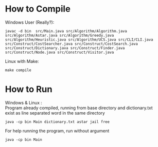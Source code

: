 
# How to Compile

Windows User (Really?):  
```
javac -d bin  src/Main.java src/Algorithm/Algorithm.java src/Algorithm/Astar.java src/Algorithm/Greedy.java src/Algorithm/Heuristic.java src/Algorithm/UCS.java src/CLI/CLI.java   src/Construct/CostSearcher.java src/Construct/CostSearch.java src/Construct/Dictionary.java src/Construct/Finder.java src/Construct/Node.java src/Construct/Visitor.java
```

Linux with Make:  
```
make compile
```

# How to Run

Windows & Linux :  
Program already compiled, running from base directory and dictionary.txt exist as line separated word in the same directory  
```
java -cp bin Main dictionary.txt astar jail free
```

For help running the program, run without argument  
```
java -cp bin Main
```

